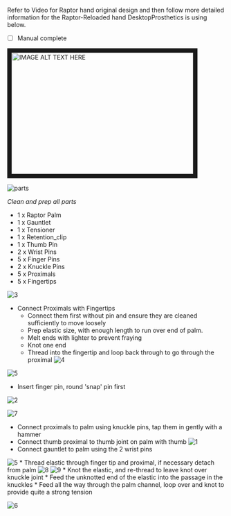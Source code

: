 Refer to Video for Raptor hand original design and then follow more detailed information for the Raptor-Reloaded hand DesktopProsthetics is using below.

* [ ] Manual complete

<a href="http://www.youtube.com/watch?feature=player_embedded&v=5HVwC3RnWXk
" target="_blank"><img src="http://img.youtube.com/vi/5HVwC3RnWXk/0.jpg" 
alt="IMAGE ALT TEXT HERE" width="420" height="280" border="10" /></a>

![parts](https://cloud.githubusercontent.com/assets/128456/7897252/8ff60fb0-06cc-11e5-8ab6-44768519a450.png)

*Clean and prep all parts*
 * 1 x Raptor Palm
 * 1 x Gauntlet
 * 1 x Tensioner
 * 1 x Retention_clip
 * 1 x Thumb Pin
 * 2 x Wrist Pins
 * 5 x Finger Pins
 * 2 x Knuckle Pins
 * 5 x Proximals
 * 5 x Fingertips


![3](https://cloud.githubusercontent.com/assets/128456/7897559/ca290b3c-06d7-11e5-973e-c7ed0ed94daf.png)
 * Connect Proximals with Fingertips
    * Connect them first without pin and ensure they are cleaned sufficiently to move loosely
    * Prep elastic size, with enough length to run over end of palm. 
    * Melt ends with lighter to prevent fraying
    * Knot one end 
    * Thread into the fingertip and loop back through to go through the proximal
![4](https://cloud.githubusercontent.com/assets/128456/7897560/ca296b90-06d7-11e5-9bf0-bbaf5200f3a9.png)

![5](https://cloud.githubusercontent.com/assets/128456/7897597/20859080-06d9-11e5-8f9b-975aee17e6c4.png)

* Insert finger pin, round 'snap' pin first

![2](https://cloud.githubusercontent.com/assets/128456/7897558/ca2468a2-06d7-11e5-8b05-6fbb13b2679d.png)

![7](https://cloud.githubusercontent.com/assets/128456/7897617/d70439f6-06d9-11e5-959f-58de01bfa4d5.png)
 * Connect proximals to palm using knuckle pins, tap them in gently with a hammer
 * Connect thumb proximal to thumb joint on palm with thumb
![1](https://cloud.githubusercontent.com/assets/128456/7897524/a3c154aa-06d6-11e5-9719-a3b6cce864ed.png)
 * Connect gauntlet to palm using the 2 wrist pins
 

![5](https://cloud.githubusercontent.com/assets/128456/7897597/20859080-06d9-11e5-8f9b-975aee17e6c4.png)
    * Thread elastic through finger tip and proximal, if necessary detach from palm
![8](https://cloud.githubusercontent.com/assets/128456/7897688/96724fe2-06dc-11e5-9d4d-85de57866555.png)
![9](https://cloud.githubusercontent.com/assets/128456/7897687/966d41dc-06dc-11e5-9e51-250d14f156d8.png)
    * Knot the elastic, and re-thread to leave knot over knuckle joint
    * Feed the unknotted end of the elastic into the passage in the knuckles
    * Feed all the way through the palm channel, loop over and knot to provide quite a strong tension
    

![6](https://cloud.githubusercontent.com/assets/128456/7897598/20abf9aa-06d9-11e5-89b6-a296a4aa3d06.png)

